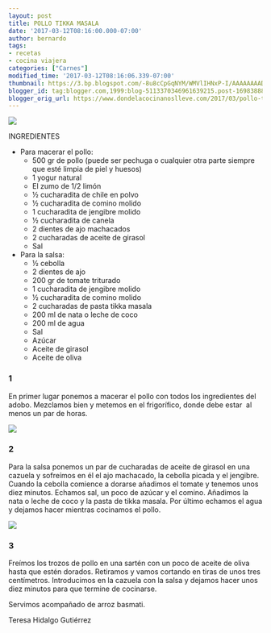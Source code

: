```yaml
---
layout: post
title: POLLO TIKKA MASALA
date: '2017-03-12T08:16:00.000-07:00'
author: bernardo
tags:
- recetas
- cocina viajera
categories: ["Carnes"]
modified_time: '2017-03-12T08:16:06.339-07:00'
thumbnail: https://3.bp.blogspot.com/-8u8cCpGqNYM/WMVlIHNxP-I/AAAAAAAADd8/ntZRuH3PyKMGrOk4q8N9ls4nJIDgDA-ZgCLcB/s72-c/P1500347.jpg
blogger_id: tag:blogger.com,1999:blog-5113370346961639215.post-1698388800493981118
blogger_orig_url: https://www.dondelacocinanoslleve.com/2017/03/pollo-tikka-masala.html
---
```


![](https://3.bp.blogspot.com/-8u8cCpGqNYM/WMVlIHNxP-I/AAAAAAAADd8/ntZRuH3PyKMGrOk4q8N9ls4nJIDgDA-ZgCLcB/s400/P1500347.JPG)

  

INGREDIENTES

* Para macerar el pollo:
  * 500 gr de pollo (puede ser pechuga o cualquier otra parte siempre que esté limpia de piel y huesos)
  * 1 yogur natural
  * El zumo de 1/2 limón
  * ½ cucharadita de chile en polvo
  * ½ cucharadita de comino molido
  * 1 cucharadita de jengibre molido
  * ½ cucharadita de canela
  * 2 dientes de ajo machacados
  * 2 cucharadas de aceite de girasol
  * Sal
* Para la salsa:
  * ½ cebolla
  * 2 dientes de ajo
  * 200 gr de tomate triturado
  * 1 cucharadita de jengibre molido
  * ½ cucharadita de comino molido
  * 2 cucharadas de pasta tikka masala
  * 200 ml de nata o leche de coco
  * 200 ml de agua
  * Sal
  * Azúcar
  * Aceite de girasol
  * Aceite de oliva

  

  

### 1

En primer lugar ponemos a macerar el pollo con todos los ingredientes del adobo. Mezclamos bien y metemos en el frigorífico, donde debe estar  al menos un par de horas.

  

![](https://2.bp.blogspot.com/-KD434c-Yj64/WMVlkOvk30I/AAAAAAAADeA/kEXnK2AWLUsYbJIuzyAVMZv9d2Wh13SpACLcB/s320/P1500329.JPG)

  

### 2

Para la salsa ponemos un par de cucharadas de aceite de girasol en una cazuela y sofreímos en él el ajo machacado, la cebolla picada y el jengibre. Cuando la cebolla comience a dorarse añadimos el tomate y tenemos unos diez minutos. Echamos sal, un poco de azúcar y el comino. Añadimos la nata o leche de coco y la pasta de tikka masala. Por último echamos el agua y dejamos hacer mientras cocinamos el pollo.

![](https://2.bp.blogspot.com/-kgAPSletxOo/WMVmAik2U9I/AAAAAAAADeE/L8XjdXm59r8AxVMHwPAMBbmcN-f8YZrGwCLcB/s320/P1500335.JPG)

### 3

Freímos los trozos de pollo en una sartén con un poco de aceite de oliva hasta que estén dorados. Retiramos y vamos cortando en tiras de unos tres centímetros. Introducimos en la cazuela con la salsa y dejamos hacer unos diez minutos para que termine de cocinarse.

Servimos acompañado de arroz basmati.

Teresa Hidalgo Gutiérrez
